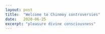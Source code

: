 ```yaml
---
layout: post
title:  "Welcome to Chinmoy controversies"
date:   2020-06-25
excerpt: "pleasure divine consciousness"
---
```

